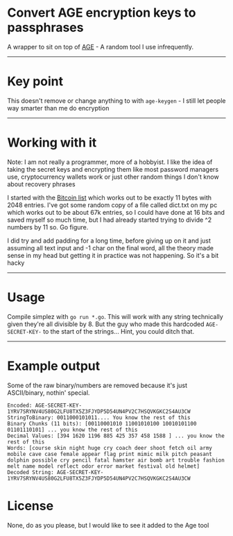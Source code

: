 # Convert AGE encryption keys to passphrases
A wrapper to sit on top of [AGE](https://github.com/FiloSottile/age) - A random tool I use infrequently.

---
# Key point
This doesn't remove or change anything to with `age-keygen` - I still let people way smarter than me do encryption

---
# Working with it
Note: I am not really a programmer, more of a hobbyist. I like the idea of taking the secret keys and encrypting
them like most password managers use, cryptocurrency wallets work or just other random things I don't know about
recovery phrases

I started with the [Bitcoin list](https://github.com/bitcoin/bips/blob/master/bip-0039/english.txt) which works out 
to be exactly 11 bytes with 2048 entries.
I've got some random copy of a file called dict.txt on my pc which works out to be about 67k entries, so I could have
done at 16 bits and saved myself so much time, but I had already started trying to divide ^2 numbers by 11 so. 
Go figure.

I did try and add padding for a long time, before giving up on it and just assuming all text input and -1 char on the
final word, all the theory made sense in my head but getting it in practice was not happening. So it's a bit hacky

---
# Usage
Compile simplez with `go run *.go`. This will work with any string technically given they're all divisible by 8. But
the guy who made this hardcoded `AGE-SECRET-KEY-` to the start of the strings... Hint, you could ditch that.

---
# Example output
Some of the raw binary/numbers are removed because it's just ASCII/binary, nothin' special.
```
Encoded: AGE-SECRET-KEY-1YRV7SRYNV4US80G2LFU8TX5Z3FJYDP5D54UN4PV2C7HSQVKGKC2S4AU3CW
StringToBinary: 0011000101011.... You know the rest of this
Binary Chunks (11 bits): [00110001010 11001010100 10010101100 01101110101] ... you know the rest of this
Decimal Values: [394 1620 1196 885 425 357 458 1588 ] ... you know the rest of this
Words: [course skin night huge cry coach deer shoot fetch oil army mobile cave case female appear flag print mimic milk pitch peasant dolphin possible cry pencil fatal hamster air bomb art trouble fashion melt name model reflect odor error market festival old helmet]
Decoded String: AGE-SECRET-KEY-1YRV7SRYNV4US80G2LFU8TX5Z3FJYDP5D54UN4PV2C7HSQVKGKC2S4AU3CW
```


# License
None, do as you please, but I would like to see it added to the Age tool